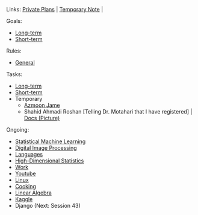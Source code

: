 Links: [Private Plans](https://github.com/arm-on/privateplans/blob/main/README.md) | [Temporary Note](https://github.com/arm-on/privateplans/blob/main/temp.md) |

Goals:
- [Long-term](long-term-goals.md)
- [Short-term](short-term-goals.md)

Rules:
- [General](rules-and-points.md)

Tasks:
- [Long-term](long-term-tasks.md)
- [Short-term](short-term-tasks.md)
- Temporary
  - [Azmoon Jame](azmoon-jame.md)
  - Shahid Ahmadi Roshan [Telling Dr. Motahari that I have registered]  | [Docs (Picture)](https://github.com/arm-on/plan/blob/main/materials/shahid-ahmadi-roshan.zip)

Ongoing:
- [Statistical Machine Learning](ongoing/statistical-machine-learning.md)
- [Digital Image Processing](ongoing/digital-image-processing.md)
- [Languages](ongoing/languages.md)
- [High-Dimensional Statistics](ongoing/high-dimensional-statistics.md)
- [Work](ongoing/work.md)
- [Youtube](ongoing/youtube.md)
- [Linux](ongoing/linux.md)
- [Cooking](ongoing/cooking.md)
- [Linear Algebra](ongoing/linear-algebra.md)
- [Kaggle](ongoing/kaggle.md)
- Django (Next: Session 43)

